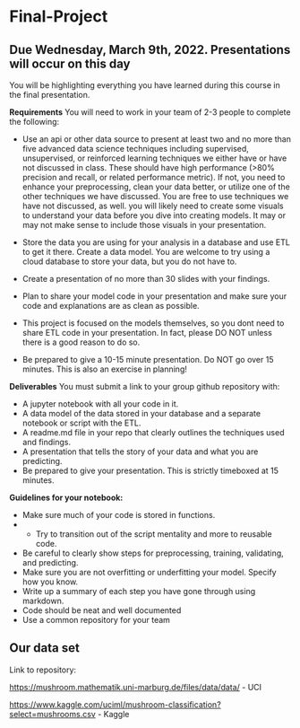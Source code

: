 # Final-Project

## Due Wednesday, March 9th, 2022. Presentations will occur on this day
You will be highlighting everything you have learned during this course in the final presentation. 

**Requirements**
You will need to work in your team of 2-3 people to complete the following:

- Use an api or other data source to present at least two and no more than five advanced data science techniques including supervised, unsupervised, or reinforced learning techniques we either have or have not discussed in class. These should have high performance (>80% precision and recall, or related performance metric). If not, you need to enhance your preprocessing, clean your data better, or utilize one of the other techniques we have discussed. You are free to use techniques we have not discussed, as well.
you will likely need to create some visuals to understand your data before you dive into creating models. It may or may not make sense to include those visuals in your presentation.

- Store the data you are using for your analysis in a database and use ETL to get it there. Create a data model. You are welcome to try using a cloud database to store your data, but you do not have to.
- Create a presentation of no more than 30 slides with your findings.
- Plan to share your model code in your presentation and make sure your code and explanations are as clean as possible.
- This project is focused on the models themselves, so you dont need to share ETL code in your presentation. In fact, please DO NOT unless there is a good reason to do so.
- Be prepared to give a 10-15 minute presentation. Do NOT go over 15 minutes. This is also an exercise in planning!

**Deliverables**
You must submit a link to your group github repository with:
- A jupyter notebook with all your code in it.
- A data model of the data stored in your database and a separate notebook or script with the ETL.
- A readme.md file in your repo that clearly outlines the techniques used and findings.
- A presentation that tells the story of your data and what you are predicting.
- Be prepared to give your presentation. This is strictly timeboxed at 15 minutes.

**Guidelines for your notebook:**
- Make sure much of your code is stored in functions. 
- - Try to transition out of the script mentality and more to reusable code.
- Be careful to clearly show steps for preprocessing, training, validating, and predicting.
- Make sure you are not overfitting or underfitting your model. Specify how you know.
- Write up a summary of each step you have gone through using markdown.
- Code should be neat and well documented
- Use a common repository for your team


## Our data set

Link to repository:

https://mushroom.mathematik.uni-marburg.de/files/data/data/ - UCI

https://www.kaggle.com/uciml/mushroom-classification?select=mushrooms.csv - Kaggle
